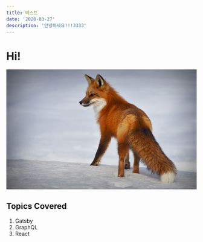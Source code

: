 ```yaml
---
title: 테스트
date: '2020-03-27'
description: '안녕하세요!!!3333'
---
```


# Hi!

![Fox](./fox_img.jpg)

## Topics Covered

1. Gatsby
2. GraphQL
3. React
